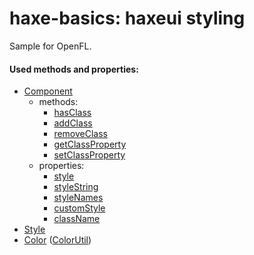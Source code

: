haxe-basics: haxeui styling
=========================

Sample for OpenFL.

#### Used methods and properties:
* [Component](https://github.com/haxeui/haxeui-core/blob/master/haxe/ui/core/Component.hx)
  * methods:
    * [hasClass](https://github.com/haxeui/haxeui-core/blob/master/haxe/ui/core/Component.hx#L851)
    * [addClass](https://github.com/haxeui/haxeui-core/blob/master/haxe/ui/core/Component.hx#L813)
    * [removeClass](https://github.com/haxeui/haxeui-core/blob/master/haxe/ui/core/Component.hx#L832)
    * [getClassProperty](https://github.com/haxeui/haxeui-core/blob/master/haxe/ui/core/Component.hx#L1946)
    * [setClassProperty](https://github.com/haxeui/haxeui-core/blob/master/haxe/ui/core/Component.hx#L1962)
  * properties:
    * [style](https://github.com/haxeui/haxeui-core/blob/master/haxe/ui/core/Component.hx#L906)
    * [styleString](https://github.com/haxeui/haxeui-core/blob/master/haxe/ui/core/Component.hx#L879)
    * [styleNames](https://github.com/haxeui/haxeui-core/blob/master/haxe/ui/core/Component.hx#L859)
    * [customStyle](https://github.com/haxeui/haxeui-core/blob/master/haxe/ui/core/Component.hx#L804)
    * [className](https://github.com/haxeui/haxeui-core/blob/master/haxe/ui/core/Component.hx#L1984)
* [Style](https://github.com/haxeui/haxeui-core/blob/master/haxe/ui/styles/Style.hx)
* [Color](https://github.com/haxeui/haxeui-core/blob/master/haxe/ui/util/Color.hx) ([ColorUtil](https://github.com/haxeui/haxeui-core/blob/master/haxe/ui/util/ColorUtil.hx))
